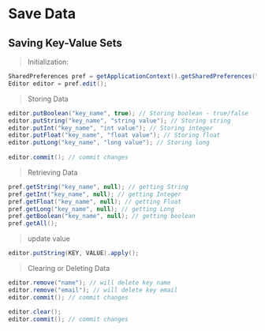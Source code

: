 # Save Data

## Saving Key-Value Sets

> Initialization: 

```java
SharedPreferences pref = getApplicationContext().getSharedPreferences("MyPref", Context.MODE_PRIVATE); // 0 - for private mode
Editor editor = pref.edit();
```

> Storing Data

```java
editor.putBoolean("key_name", true); // Storing boolean - true/false
editor.putString("key_name", "string value"); // Storing string
editor.putInt("key_name", "int value"); // Storing integer
editor.putFloat("key_name", "float value"); // Storing float
editor.putLong("key_name", "long value"); // Storing long
  
editor.commit(); // commit changes
```

> Retrieving Data

```java
pref.getString("key_name", null); // getting String
pref.getInt("key_name", null); // getting Integer
pref.getFloat("key_name", null); // getting Float
pref.getLong("key_name", null); // getting Long
pref.getBoolean("key_name", null); // getting boolean
pref.getAll();
```

> update value

```java
editor.putString(KEY, VALUE).apply();
```

> Clearing or Deleting Data

```java
editor.remove("name"); // will delete key name
editor.remove("email"); // will delete key email
editor.commit(); // commit changes

editor.clear();
editor.commit(); // commit changes
```